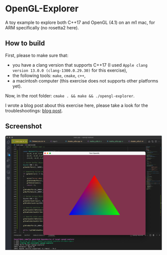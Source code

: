 # OpenGL-Explorer

A toy example to explore both C++17 and OpenGL (4.1) on an m1 mac, for ARM specifically (no rosetta2 here).

## How to build

First, please to make sure that:
* you have a clang version that supports C++17 (I used `Apple clang version 13.0.0 (clang-1300.0.29.30)` for this exercise),
* the following tools: `make`, `cmake`, `c++`,
* a macintosh computer (this exercise does not supports other platforms yet).

Now, in the root folder: `cmake . && make && ./opengl-explorer`.

I wrote a blog post about this exercise here, please take a look for the troubleshootings: [blog post](https://carette.xyz/opengl_and_cpp_on_m1_mac).

## Screenshot

![rgb_triangle.png](docs/rgb_triangle.png)
